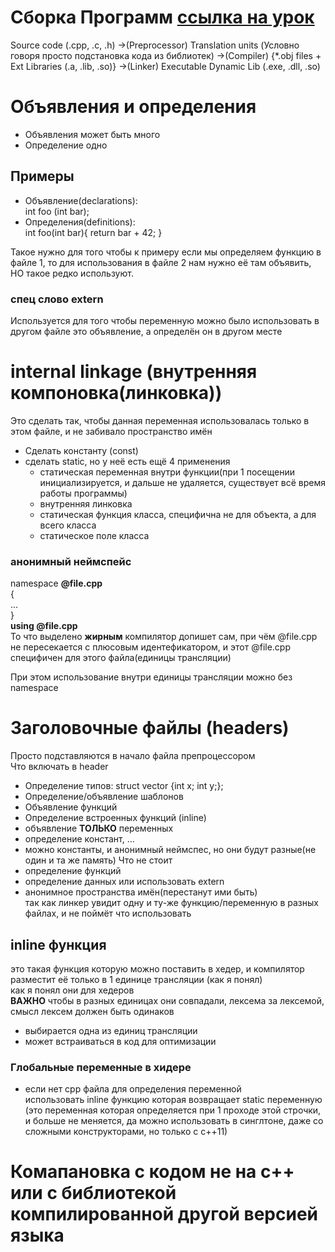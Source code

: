 # Сборка Программ [ссылка на урок](https://www.youtube.com/watch?v=c7CasTJKw7o&list=PLlb7e2G7aSpTFea2FYxp7mFfbZW-xavhL&index=2)


Source code (.cpp, .c, .h) ->(Preprocessor) Translation units (Условно говоря просто подстановка кода из библиотек) ->(Compiler) {*.obj files + Ext Libraries (.a, .lib, .so)} ->(Linker) Executable Dynamic Lib (.exe, .dll, .so)  
  
# Объявления и определения

* Объявления может быть много
* Определение одно

## Примеры 
* Объявление(declarations):  
int foo (int bar);
* Определения(definitions):  
int foo(int bar){
    return bar + 42;
}

Такое нужно для того чтобы к примеру если мы определяем функцию в файле 1, то для использования в файле 2 нам нужно её там объявить, НО такое редко используют.

### спец слово extern
Используется для того чтобы переменную можно было использовать в другом файле
это объявление, а определён он в другом месте

# internal linkage (внутренняя компоновка(линковка))
Это сделать так, чтобы данная переменная использовалась только в этом файле, и не забивало пространство имён

* Сделать константу (const)
* сделать static, но у неё есть ещё 4 применения 
  * статическая переменная внутри функции(при 1 посещении инициализируется, и дальше не удаляется, существует всё время работы программы)
  * внутренняя линковка
  * статическая функция класса, специфична не для объекта, а для всего класса
  * статическое поле класса  

### анонимный неймспейс

namespace **@file.cpp**  
{  
...  
}  
**using @file.cpp**  
То что выделено **жирным** компилятор допишет сам, при чём @file.cpp не пересекается с плюсовым идентефикатором, и этот @file.cpp специфичен для этого файла(единицы трансляции)

При этом использование внутри единицы трансляции можно без namespace 

# Заголовочные файлы (headers)
Просто подставляются в начало файла препроцессором  
Что включать в header
* Определение типов: struct vector {int x; int y;};
* Определение/объявление шаблонов
* Объявление функций
* Определение встроенных функций (inline)
* объявление **ТОЛЬКО** переменных
* определение констант, ...
* можно константы, и анонимный неймспес, но они будут разные(не один и та же память)
Что не стоит
* определение функций
* определение данных или использовать extern
* анонимное пространства имён(перестанут ими быть)  
так как линкер увидит одну и ту-же функцию/переменную в разных файлах, и не поймёт что использовать

## inline функция  
 это такая функция которую можно поставить в хедер, и компилятор разместит её только в 1 единице трансляции (как я понял)  
 как я понял они для хедеров  
 **ВАЖНО** чтобы в разных единицах они совпадали, лексема за лексемой, смысл лексем должен быть одинаков  
* выбирается одна из единиц трансляции
* может встраиваться в код для оптимизации

### Глобальные переменные в хидере

* если нет cpp файла для определения переменной  
использовать inline функцию которая возвращает static переменную (это переменная которая определяется при 1 проходе этой строчки, и больше не меняется, да можно использовать в синглтоне, даже со сложными конструкторами, но только с с++11)

# Комапановка с кодом не на с++ или с библиотекой компилированной другой версией языка

